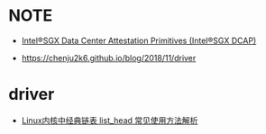  # NOTE
 * [Intel®SGX Data Center Attestation Primitives (Intel®SGX DCAP)  ](https://download.01.org/intel-sgx/dcap-1.1/linux/docs/Intel_SGX_DCAP_ECDSA_Orientation.pdf)

 * https://chenju2k6.github.io/blog/2018/11/driver


 # driver

 * [Linux内核中经典链表 list_head 常见使用方法解析](https://blog.csdn.net/wanshilun/article/details/79747710)